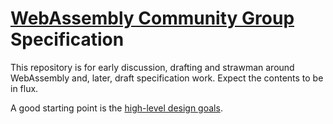 # [WebAssembly Community Group](https://www.w3.org/community/webassembly) Specification

This repository is for early discussion, drafting and strawman around WebAssembly and, later, draft specification work.  Expect the contents to be in flux.

A good starting point is the [high-level design goals](HighLevelGoals.md).
